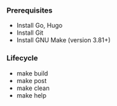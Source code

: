 ### Prerequisites

- Install Go, Hugo
- Install Git
- Install GNU Make (version 3.81+)


### Lifecycle

- make build
- make post
- make clean
- make help

